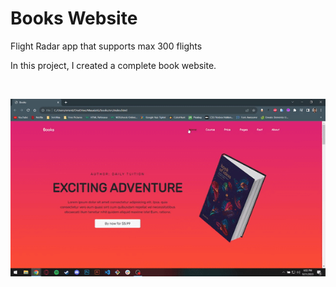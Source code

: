 # Books Website

Flight Radar app that supports max 300 flights

In this project, I created a complete book website.

<br>

![](screen.gif)

<br>
